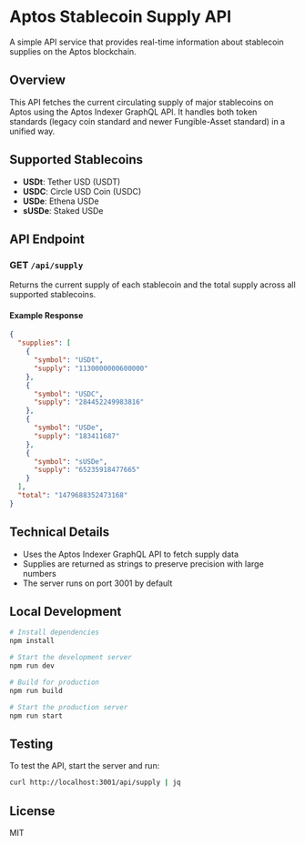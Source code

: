 # Aptos Stablecoin Supply API

A simple API service that provides real-time information about stablecoin supplies on the Aptos blockchain.

## Overview

This API fetches the current circulating supply of major stablecoins on Aptos using the Aptos Indexer GraphQL API. It handles both token standards (legacy coin standard and newer Fungible-Asset standard) in a unified way.

## Supported Stablecoins

- **USDt**: Tether USD (USDT)
- **USDC**: Circle USD Coin (USDC)
- **USDe**: Ethena USDe
- **sUSDe**: Staked USDe

## API Endpoint

### GET `/api/supply`

Returns the current supply of each stablecoin and the total supply across all supported stablecoins.

#### Example Response

```json
{
  "supplies": [
    {
      "symbol": "USDt",
      "supply": "1130000000600000"
    },
    {
      "symbol": "USDC",
      "supply": "284452249983816"
    },
    {
      "symbol": "USDe",
      "supply": "183411687"
    },
    {
      "symbol": "sUSDe",
      "supply": "65235918477665"
    }
  ],
  "total": "1479688352473168"
}
```

## Technical Details

- Uses the Aptos Indexer GraphQL API to fetch supply data
- Supplies are returned as strings to preserve precision with large numbers
- The server runs on port 3001 by default

## Local Development

```bash
# Install dependencies
npm install

# Start the development server
npm run dev

# Build for production
npm run build

# Start the production server
npm run start
```

## Testing

To test the API, start the server and run:

```bash
curl http://localhost:3001/api/supply | jq
```

## License

MIT
